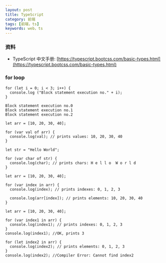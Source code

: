 ```yaml
---
layout: post
title: TypeScript
category: 前端
tags: [前端，ts]
keywords: web，ts
---
```


### 资料
- TypeScript 中文手册: [https://typescript.bootcss.com/basic-types.html](https://typescript.bootcss.com/basic-types.html)

### for loop

```
for (let i = 0; i < 3; i++) {
  console.log ("Block statement execution no." + i);
}
```
```
Block statement execution no.0
Block statement execution no.1
Block statement execution no.2
```

```
let arr = [10, 20, 30, 40];

for (var val of arr) {
  console.log(val); // prints values: 10, 20, 30, 40
}
```
```
let str = "Hello World";

for (var char of str) {
  console.log(char); // prints chars: H e l l o  W o r l d
}
```
```
let arr = [10, 20, 30, 40];

for (var index in arr) {
  console.log(index); // prints indexes: 0, 1, 2, 3

  console.log(arr[index]); // prints elements: 10, 20, 30, 40
}
```
```
let arr = [10, 20, 30, 40];

for (var index1 in arr) {
  console.log(index1); // prints indexes: 0, 1, 2, 3
}
console.log(index1); //OK, prints 3 

for (let index2 in arr) {
  console.log(index2); // prints elements: 0, 1, 2, 3
}
console.log(index2); //Compiler Error: Cannot find index2
```
